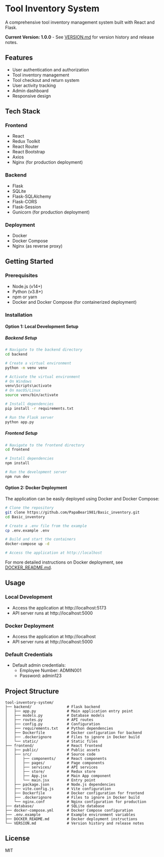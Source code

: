 # Tool Inventory System

A comprehensive tool inventory management system built with React and Flask.

**Current Version: 1.0.0** - See [VERSION.md](VERSION.md) for version history and release notes.

## Features

- User authentication and authorization
- Tool inventory management
- Tool checkout and return system
- User activity tracking
- Admin dashboard
- Responsive design

## Tech Stack

### Frontend
- React
- Redux Toolkit
- React Router
- React Bootstrap
- Axios
- Nginx (for production deployment)

### Backend
- Flask
- SQLite
- Flask-SQLAlchemy
- Flask-CORS
- Flask-Session
- Gunicorn (for production deployment)

### Deployment
- Docker
- Docker Compose
- Nginx (as reverse proxy)

## Getting Started

### Prerequisites
- Node.js (v14+)
- Python (v3.8+)
- npm or yarn
- Docker and Docker Compose (for containerized deployment)

### Installation

#### Option 1: Local Development Setup

##### Backend Setup
```bash
# Navigate to the backend directory
cd backend

# Create a virtual environment
python -m venv venv

# Activate the virtual environment
# On Windows
venv\Scripts\activate
# On macOS/Linux
source venv/bin/activate

# Install dependencies
pip install -r requirements.txt

# Run the Flask server
python app.py
```

##### Frontend Setup
```bash
# Navigate to the frontend directory
cd frontend

# Install dependencies
npm install

# Run the development server
npm run dev
```

#### Option 2: Docker Deployment

The application can be easily deployed using Docker and Docker Compose:

```bash
# Clone the repository
git clone https://github.com/PapaBear1981/Basic_inventory.git
cd Basic_inventory

# Create a .env file from the example
cp .env.example .env

# Build and start the containers
docker-compose up -d

# Access the application at http://localhost
```

For more detailed instructions on Docker deployment, see [DOCKER_README.md](DOCKER_README.md).

## Usage

### Local Development
- Access the application at http://localhost:5173
- API server runs at http://localhost:5000

### Docker Deployment
- Access the application at http://localhost
- API server runs at http://localhost:5000

### Default Credentials
- Default admin credentials:
  - Employee Number: ADMIN001
  - Password: admin123

## Project Structure

```
tool-inventory-system/
├── backend/                # Flask backend
│   ├── app.py              # Main application entry point
│   ├── models.py           # Database models
│   ├── routes.py           # API routes
│   ├── config.py           # Configuration
│   ├── requirements.txt    # Python dependencies
│   ├── Dockerfile          # Docker configuration for backend
│   ├── .dockerignore       # Files to ignore in Docker build
│   └── static/             # Static files
├── frontend/               # React frontend
│   ├── public/             # Public assets
│   ├── src/                # Source code
│   │   ├── components/     # React components
│   │   ├── pages/          # Page components
│   │   ├── services/       # API services
│   │   ├── store/          # Redux store
│   │   ├── App.jsx         # Main App component
│   │   └── main.jsx        # Entry point
│   ├── package.json        # Node.js dependencies
│   ├── vite.config.js      # Vite configuration
│   ├── Dockerfile          # Docker configuration for frontend
│   ├── .dockerignore       # Files to ignore in Docker build
│   └── nginx.conf          # Nginx configuration for production
├── database/               # SQLite database
├── docker-compose.yml      # Docker Compose configuration
├── .env.example            # Example environment variables
├── DOCKER_README.md        # Docker deployment instructions
└── VERSION.md              # Version history and release notes
```

## License

MIT

